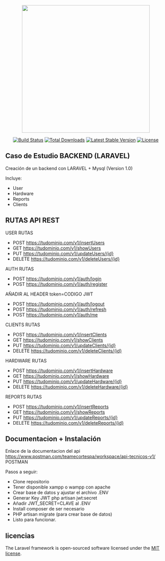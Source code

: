 <p align="center"><a href="https://laravel.com" target="_blank"><img src="https://raw.githubusercontent.com/laravel/art/master/logo-lockup/5%20SVG/2%20CMYK/1%20Full%20Color/laravel-logolockup-cmyk-red.svg" width="400"></a></p>

<p align="center">
<a href="https://travis-ci.org/laravel/framework"><img src="https://travis-ci.org/laravel/framework.svg" alt="Build Status"></a>
<a href="https://packagist.org/packages/laravel/framework"><img src="https://img.shields.io/packagist/dt/laravel/framework" alt="Total Downloads"></a>
<a href="https://packagist.org/packages/laravel/framework"><img src="https://img.shields.io/packagist/v/laravel/framework" alt="Latest Stable Version"></a>
<a href="https://packagist.org/packages/laravel/framework"><img src="https://img.shields.io/packagist/l/laravel/framework" alt="License"></a>
</p>

## Caso de Estudio BACKEND (LARAVEL)

Creación de un backend con LARAVEL + Mysql (Version 1.0)

Incluye:
- User
- Hardware
- Reports
- Clients


## RUTAS API REST

USER RUTAS

- POST https://tudominio.com/v1/insertUsers
- GET  https://tudominio.com/v1/showUsers
- PUT  https://tudominio.com/v1/updateUsers/{id}
- DELETE https://tudominio.com/v1/deleteUsers/{id}

AUTH RUTAS
- POST https://tudominio.com/v1/auth/login
- POST https://tudominio.com/v1/auth/register

AÑADIR AL HEADER token=CODIGO JWT
- POST https://tudominio.com/v1/auth/logout
- POST https://tudominio.com/v1/auth/refresh
- POST https://tudominio.com/v1/auth/me


CLIENTS RUTAS

- POST https://tudominio.com/v1/insertClients
- GET  https://tudominio.com/v1/showClients
- PUT  https://tudominio.com/v1/updateClients/{id}
- DELETE  https://tudominio.com/v1/deleteClients/{id}


HARDWARE RUTAS

- POST https://tudominio.com/v1/insertHardware
- GET  https://tudominio.com/v1/showHardware
- PUT  https://tudominio.com/v1/updateHardware/{id}
- DELETE  https://tudominio.com/v1/deleteHardware/{id}

REPORTS RUTAS

- POST https://tudominio.com/v1/insertReports
- GET  https://tudominio.com/v1/showReports
- PUT  https://tudominio.com/v1/updateReports/{id}
- DELETE  https://tudominio.com/v1/deleteReports/{id}

## Documentacion + Instalación

Enlace de la documentacion del api https://www.postman.com/teamecortespa/workspace/api-tecnicos-v1/ POSTMAN

Pasos a seguir:
- Clone repositorio
- Tener disponible xampp o wampp con apache 
- Crear base de datos y ajustar el archivo .ENV
- Generar Key JWT php artisan jwt:secret
- Añadir JWT_SECRET=CLAVE al .ENV
- Install composer de ser necesario
- PHP artisan migrate (para crear base de datos)
- Listo para funcionar.

## licencias

The Laravel framework is open-sourced software licensed under the [MIT license](https://opensource.org/licenses/MIT).
